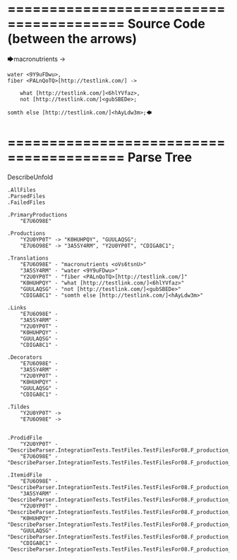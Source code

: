 ========================================
Source Code (between the arrows)
========================================

🡆macronutrients <oVs6tsnU> ->

    water <9Y9uFDwu>,
	fiber <PALnQoTQ>[http://testlink.com/] ->

        what [http://testlink.com/]<6hlYVfaz>,
        not [http://testlink.com/]<gubSBEDe>;

	somth else [http://testlink.com/]<hAyLdw3m>;🡄

========================================
Parse Tree
========================================
DescribeUnfold

    .AllFiles
    .ParsedFiles
    .FailedFiles

    .PrimaryProductions
        "E7U6O98E" 

    .Productions
        "Y2U0YP0T" -> "K0HUHPQY", "GUULAQSG";
        "E7U6O98E" -> "3A5SY4RM", "Y2U0YP0T", "CDIGA8C1";

    .Translations
        "E7U6O98E" - "macronutrients <oVs6tsnU>"
        "3A5SY4RM" - "water <9Y9uFDwu>"
        "Y2U0YP0T" - "fiber <PALnQoTQ>[http://testlink.com/]"
        "K0HUHPQY" - "what [http://testlink.com/]<6hlYVfaz>"
        "GUULAQSG" - "not [http://testlink.com/]<gubSBEDe>"
        "CDIGA8C1" - "somth else [http://testlink.com/]<hAyLdw3m>"

    .Links
        "E7U6O98E" - 
        "3A5SY4RM" - 
        "Y2U0YP0T" - 
        "K0HUHPQY" - 
        "GUULAQSG" - 
        "CDIGA8C1" - 

    .Decorators
        "E7U6O98E" - 
        "3A5SY4RM" - 
        "Y2U0YP0T" - 
        "K0HUHPQY" - 
        "GUULAQSG" - 
        "CDIGA8C1" - 

    .Tildes
        "Y2U0YP0T" -> 
        "E7U6O98E" -> 


    .ProdidFile
        "Y2U0YP0T" - "DescribeParser.IntegrationTests.TestFiles.TestFilesFor08.F_production_in_production3.ds"
        "E7U6O98E" - "DescribeParser.IntegrationTests.TestFiles.TestFilesFor08.F_production_in_production3.ds"

    .ItemidFile
        "E7U6O98E" - "DescribeParser.IntegrationTests.TestFiles.TestFilesFor08.F_production_in_production3.ds"
        "3A5SY4RM" - "DescribeParser.IntegrationTests.TestFiles.TestFilesFor08.F_production_in_production3.ds"
        "Y2U0YP0T" - "DescribeParser.IntegrationTests.TestFiles.TestFilesFor08.F_production_in_production3.ds"
        "K0HUHPQY" - "DescribeParser.IntegrationTests.TestFiles.TestFilesFor08.F_production_in_production3.ds"
        "GUULAQSG" - "DescribeParser.IntegrationTests.TestFiles.TestFilesFor08.F_production_in_production3.ds"
        "CDIGA8C1" - "DescribeParser.IntegrationTests.TestFiles.TestFilesFor08.F_production_in_production3.ds"

